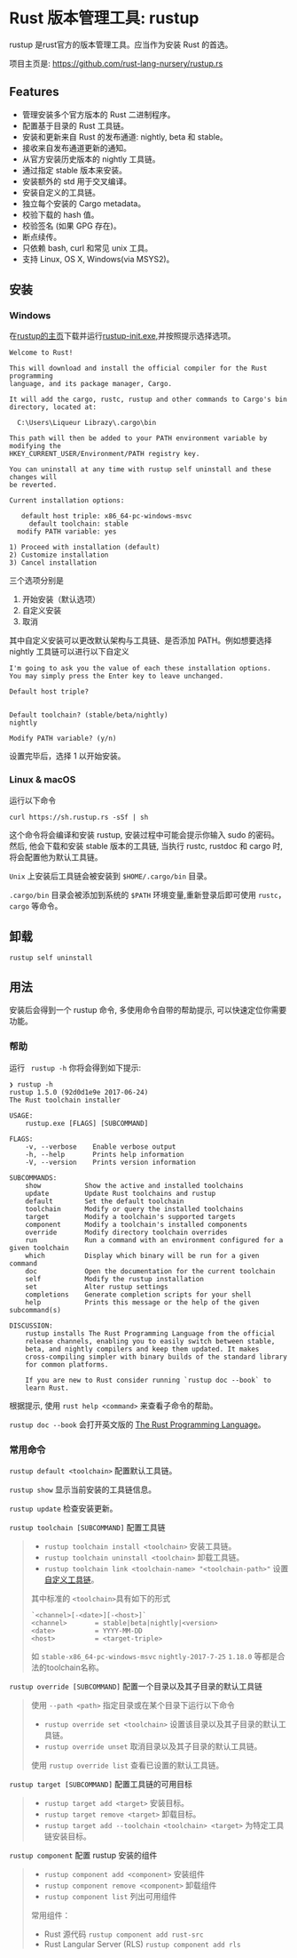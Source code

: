 # Rust 版本管理工具: rustup

rustup 是rust官方的版本管理工具。应当作为安装 Rust 的首选。

项目主页是: <https://github.com/rust-lang-nursery/rustup.rs>

## Features

* 管理安装多个官方版本的 Rust 二进制程序。
* 配置基于目录的 Rust 工具链。
* 安装和更新来自 Rust 的发布通道: nightly, beta 和 stable。
* 接收来自发布通道更新的通知。
* 从官方安装历史版本的 nightly 工具链。
* 通过指定 stable 版本来安装。
* 安装额外的 std 用于交叉编译。
* 安装自定义的工具链。
* 独立每个安装的 Cargo metadata。
* 校验下载的 hash 值。
* 校验签名 (如果 GPG 存在)。
* 断点续传。
* 只依赖 bash, curl 和常见 unix 工具。
* 支持 Linux, OS X, Windows(via MSYS2)。

## 安装

### Windows

在[rustup的主页](http://www.rustup.rs)下载并运行[rustup-init.exe](https://win.rustup.rs/),并按照提示选择选项。

```
Welcome to Rust!

This will download and install the official compiler for the Rust programming
language, and its package manager, Cargo.

It will add the cargo, rustc, rustup and other commands to Cargo's bin
directory, located at:

  C:\Users\Liqueur Librazy\.cargo\bin

This path will then be added to your PATH environment variable by modifying the
HKEY_CURRENT_USER/Environment/PATH registry key.

You can uninstall at any time with rustup self uninstall and these changes will
be reverted.

Current installation options:

   default host triple: x86_64-pc-windows-msvc
     default toolchain: stable
  modify PATH variable: yes

1) Proceed with installation (default)
2) Customize installation
3) Cancel installation
```

三个选项分别是

1) 开始安装（默认选项）
2) 自定义安装
3) 取消

其中自定义安装可以更改默认架构与工具链、是否添加 PATH。例如想要选择 nightly 工具链可以进行以下自定义

```
I'm going to ask you the value of each these installation options.
You may simply press the Enter key to leave unchanged.

Default host triple?


Default toolchain? (stable/beta/nightly)
nightly

Modify PATH variable? (y/n)

```

设置完毕后，选择 1 以开始安装。

### Linux & macOS

运行以下命令

```
curl https://sh.rustup.rs -sSf | sh
```

这个命令将会编译和安装 rustup, 安装过程中可能会提示你输入 sudo 的密码。 然后, 他会下载和安装 stable 版本的工具链, 当执行 rustc, rustdoc 和 cargo 时, 将会配置他为默认工具链。

`Unix` 上安装后工具链会被安装到 `$HOME/.cargo/bin` 目录。

`.cargo/bin` 目录会被添加到系统的 `$PATH` 环境变量,重新登录后即可使用 `rustc`，`cargo` 等命令。

## 卸载

```
rustup self uninstall
```

## 用法

安装后会得到一个 rustup 命令, 多使用命令自带的帮助提示, 可以快速定位你需要功能。

### 帮助

运行 ` rustup -h` 你将会得到如下提示:

```
❯ rustup -h
rustup 1.5.0 (92d0d1e9e 2017-06-24)
The Rust toolchain installer

USAGE:
    rustup.exe [FLAGS] [SUBCOMMAND]

FLAGS:
    -v, --verbose    Enable verbose output
    -h, --help       Prints help information
    -V, --version    Prints version information

SUBCOMMANDS:
    show           Show the active and installed toolchains
    update         Update Rust toolchains and rustup
    default        Set the default toolchain
    toolchain      Modify or query the installed toolchains
    target         Modify a toolchain's supported targets
    component      Modify a toolchain's installed components
    override       Modify directory toolchain overrides
    run            Run a command with an environment configured for a given toolchain
    which          Display which binary will be run for a given command
    doc            Open the documentation for the current toolchain
    self           Modify the rustup installation
    set            Alter rustup settings
    completions    Generate completion scripts for your shell
    help           Prints this message or the help of the given subcommand(s)

DISCUSSION:
    rustup installs The Rust Programming Language from the official
    release channels, enabling you to easily switch between stable,
    beta, and nightly compilers and keep them updated. It makes
    cross-compiling simpler with binary builds of the standard library
    for common platforms.

    If you are new to Rust consider running `rustup doc --book` to
    learn Rust.

```

根据提示, 使用 `rust help <command>` 来查看子命令的帮助。

`rustup doc --book` 会打开英文版的 [The Rust Programming Language](https://doc.rust-lang.org/book/)。

### 常用命令

`rustup default <toolchain>` 配置默认工具链。

`rustup show` 显示当前安装的工具链信息。

`rustup update` 检查安装更新。

`rustup toolchain [SUBCOMMAND]` 配置工具链

> * `rustup toolchain install <toolchain>` 安装工具链。
> * `rustup toolchain uninstall <toolchain>` 卸载工具链。
> * `rustup toolchain link <toolchain-name> "<toolchain-path>"` 设置[自定义工具链](https://github.com/rust-lang-nursery/rustup.rs#working-with-custom-toolchains-and-local-builds)。
> 
> 其中标准的 `<toolchain>`具有如下的形式
> ```
> `<channel>[-<date>][-<host>]`
> <channel>       = stable|beta|nightly|<version>
> <date>          = YYYY-MM-DD
> <host>          = <target-triple>
> ```
> 如 `stable-x86_64-pc-windows-msvc` `nightly-2017-7-25` `1.18.0` 等都是合法的toolchain名称。

`rustup override [SUBCOMMAND]` 配置一个目录以及其子目录的默认工具链

> 使用 `--path <path>` 指定目录或在某个目录下运行以下命令
> 
> * `rustup override set <toolchain>` 设置该目录以及其子目录的默认工具链。
> * `rustup override unset` 取消目录以及其子目录的默认工具链。
> 
> 使用 `rustup override list` 查看已设置的默认工具链。

`rustup target [SUBCOMMAND]` 配置工具链的可用目标

> * `rustup target add <target>` 安装目标。
> * `rustup target remove <target>` 卸载目标。
> * `rustup target add --toolchain <toolchain> <target>` 为特定工具链安装目标。

`rustup component` 配置 rustup 安装的组件

> * `rustup component add <component>` 安装组件
> * `rustup component remove <component>` 卸载组件
> * `rustup component list` 列出可用组件
>
> 常用组件：
> * Rust 源代码 `rustup component add rust-src`
> * Rust Langular Server (RLS) `rustup component add rls`
